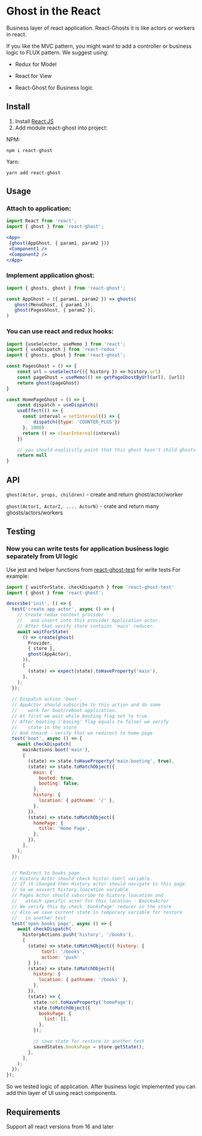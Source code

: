 # Ghost in the React
Business layer of react application.
React-Ghosts it is like actors or workers in react.

If you like the MVC pattern, you might want to add a controller or business logic to FLUX pattern.
We suggest using:
  
- Redux for Model
  
- React for View
  
- React-Ghost for Business logic

## Install
1. Install [React JS](https://reactjs.org/docs/create-a-new-react-app.html#create-react-app) 
2. Add module react-ghost into project:

NPM:
```shell script
npm i react-ghost
```
Yarn:
```shell script
yarn add react-ghost
```

## Usage
### Attach to application:
```jsx
import React from 'react';
import { ghost } from 'react-ghost';

<App>
 {ghost(AppGhost, { param1, param2 })}
 <Component1 />
 <Component2 />
</App>
```

### Implement application ghost:
```js
import { ghosts, ghost } from 'react-ghost';

const AppGhost = ({ param1, param2 }) => ghosts(
   ghost(MenuGhost, { param1 }),
   ghost(PagesGhost, { param2 }),
)
```

### You can use react and redux hooks:
```js
import {useSelector, useMemo } from 'react';
import { useDispatch } from 'react-redux'
import { ghosts, ghost } from 'react-ghost';

const PagesGhost = () => {
    const url = useSelector(({ history }) => history.url)
    const pageGhost = useMemo(() => getPageGhostByUrl(url), [url])
    return ghost(pageGhost)
}

const HomePageGhost = () => {
    const dispatch = useDispatch()
    useEffect(() => {
      const interval = setInterval(() => {
          dispatch({type: 'COUNTER_PLUS'})
      }, 1000)
      return () => clearInterval(interval)
    })

    // you should explicitly point that this ghost hasn't child ghosts
    return null 
}
```
## API
`ghost(Actor, props, children)` - create and return ghost/actor/worker

`ghost(Actor1, Actor2, .... ActorN)` - crate and return many ghosts/actors/workers

## Testing
### Now you can write tests for application business logic separately from UI logic 
Use jest and helper functions from [react-ghost-test](https://www.npmjs.com/package/react-ghost-test) for write tests
For example:
```js
import { waitForState, checkDispatch } from 'react-ghost-test'
import { ghost } from 'react-ghost';

describe('init', () => {
  test('create app actor', async () => {
    // Create redux context provider
    //   and insert into this provider Application actor.
    // After that verify store contains 'main' reducer.
    await waitForState(
      () => create(ghost(
        Provider,
        { store },
        ghost(AppActor),
      )),
      [
        (state) => expect(state).toHaveProperty('main'),
      ],
    );
  });
  
  // Dispatch action 'boot'.
  // AppActor should subscribe to this action and do some
  //    work for boot/reboot application.
  // At first we wait while booting flag set to true.
  // After booting ('booing' flag equals to false) we verify
  //    state in the store 
  // And theard - verify that we redirect to home page 
  test('boot', async () => {
    await checkDispatch(
      mainActions.boot('main'),
      [
        (state) => state.toHaveProperty('main.booting', true),
        (state) => state.toMatchObject({
          main: {
            booted: true,
            booting: false,
          },
          history: {
            location: { pathname: '/' },
          },
        }),
        (state) => state.toMatchObject({
          homePage: {
            title: 'Home Page',
          },
        }),
      ],
    );
  });


  // Redirect to books page
  // History Actor should check histor.toUrl variable.
  // If it changed then History actor should navigate to this page.
  // So we asssert history.loacation variable
  // Pages Actor should subscribe to history.loacation and
  //   attach specific actor for this location - BoocksActor
  // We verify this by check 'booksPage' reducer in the store 
  // Also we save current state in temporary variable for restore
  //   in another test 
  test('open books page', async () => {
    await checkDispatch(
      historyActions.push('history', '/books'),
      [
        (state) => state.toMatchObject({ history: {
             toUrl: '/books',
             action: 'push'
        } }),
        (state) => state.toMatchObject({
          history: {
            location: { pathname: '/books' },
          },
        }),
        (state) => {
          state.not.toHaveProperty('homePage');
          state.toMatchObject({
            booksPage: {
              list: [],
            },
          });

          // save state for restore in another test
          savedStates.booksPage = store.getState();
        },
      ],
    );
  });
});

```

So we tested logic of application.
After business logic implemented you can add thin layer of UI using react components.
 
## Requirements
Support all react versions from 16 and later
